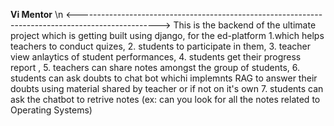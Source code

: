 ****Vi Mentor****
\n
<-------------------------------------------------------------------------------------------------->
This is the backend of the ultimate project which is getting built using django, for the ed-platform 
1.which helps teachers to conduct quizes,
2. students to participate in them,
3. teacher view anlaytics of student performances,
4. students get their progress report ,
5. teachers can share notes amongst the group of students,
6. students can ask doubts to chat bot whichi implemnts RAG to answer their doubts using material shared by teacher or if not on it's own
7. students can ask the chatbot to retrive notes (ex: can you look for all the notes related to Operating Systems)
